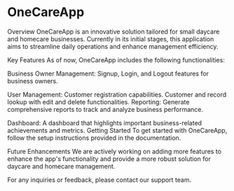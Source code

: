 # OneCareApp

Overview
OneCareApp is an innovative solution tailored for small daycare and homecare businesses. Currently in its initial stages, this application aims to streamline daily operations and enhance management efficiency.

Key Features
As of now, OneCareApp includes the following functionalities:

Business Owner Management:
Signup, Login, and Logout features for business owners.

User Management:
Customer registration capabilities.
Customer and record lookup with edit and delete functionalities.
Reporting:
Generate comprehensive reports to track and analyze business performance.

Dashboard:
A dashboard that highlights important business-related achievements and metrics.
Getting Started
To get started with OneCareApp, follow the setup instructions provided in the documentation.

Future Enhancements
We are actively working on adding more features to enhance the app's functionality and provide a more robust solution for daycare and homecare management.

For any inquiries or feedback, please contact our support team.
